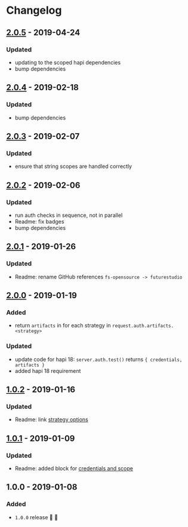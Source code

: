 # Changelog


## [2.0.5](https://github.com/futurestudio/hapi-auth-multiple-strategies/compare/v2.0.4...v2.0.5) - 2019-04-24

### Updated
- updating to the scoped hapi dependencies
- bump dependencies


## [2.0.4](https://github.com/futurestudio/hapi-auth-multiple-strategies/compare/v2.0.3...v2.0.4) - 2019-02-18

### Updated
- bump dependencies


## [2.0.3](https://github.com/futurestudio/hapi-auth-multiple-strategies/compare/v2.0.2...v2.0.3) - 2019-02-07

### Updated
- ensure that string scopes are handled correctly


## [2.0.2](https://github.com/futurestudio/hapi-auth-multiple-strategies/compare/v2.0.1...v2.0.2) - 2019-02-06

### Updated
- run auth checks in sequence, not in parallel
- Readme: fix badges
- bump dependencies


## [2.0.1](https://github.com/futurestudio/hapi-auth-multiple-strategies/compare/v2.0.0...v2.0.1) - 2019-01-26

### Updated
- Readme: rename GitHub references `fs-opensource -> futurestudio`


## [2.0.0](https://github.com/futurestudio/hapi-auth-multiple-strategies/compare/v1.0.2...v2.0.0) - 2019-01-19

### Added
- return `artifacts` in for each strategy in `request.auth.artifacts.<strategy>`

### Updated
- update code for hapi 18: `server.auth.test()` returns `{ credentials, artifacts }`
- added hapi 18 requirement


## [1.0.2](https://github.com/futurestudio/hapi-auth-multiple-strategies/compare/v1.0.1...v1.0.2) - 2019-01-16

### Updated
- Readme: link [strategy options](https://github.com/futurestudio/hapi-auth-multiple-strategies#authentication-strategy-options)


## [1.0.1](https://github.com/futurestudio/hapi-auth-multiple-strategies/compare/v1.0.0...v1.0.1) - 2019-01-09

### Updated
- Readme: added block for [credentials and scope](https://github.com/futurestudio/hapi-auth-multiple-strategies#credentials--scope)


## 1.0.0 - 2019-01-08

### Added
- `1.0.0` release 🚀 🎉
